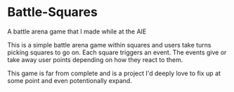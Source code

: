 # Battle-Squares
A battle arena game that I made while at the AIE 

This is a simple battle arena game within squares and users take turns picking squares to go on. Each square triggers an event.
The events give or take away user points depending on how they react to them. 

This game is far from complete and is a project I'd deeply love to fix up at some point and even potentionally expand.
